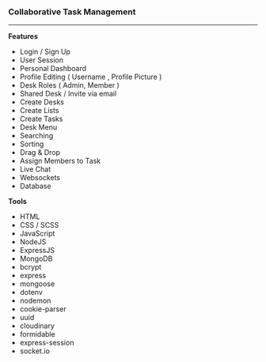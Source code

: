 ### Collaborative Task Management
<hr/>

**Features**
* Login / Sign Up
* User Session
* Personal Dashboard
* Profile Editing ( Username , Profile Picture )
* Desk Roles ( Admin, Member )
* Shared Desk / Invite via email
* Create Desks
* Create Lists
* Create Tasks
* Desk Menu
* Searching
* Sorting
* Drag & Drop
* Assign Members to Task
* Live Chat
* Websockets
* Database


**Tools**
* HTML
* CSS / SCSS
* JavaScript
* NodeJS
* ExpressJS
* MongoDB
* bcrypt
* express
* mongoose
* dotenv
* nodemon
* cookie-parser
* uuid
* cloudinary
* formidable
* express-session
* socket<span>.</span>io
